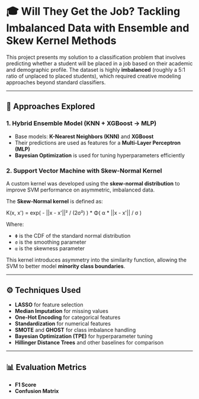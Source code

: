 # 🎓 Will They Get the Job?  **Tackling Imbalanced Data with Ensemble and Skew Kernel Methods**

This project presents my solution to a classification problem that involves predicting whether a student will be placed in a job based on their academic and demographic profile. The dataset is highly **imbalanced** (roughly a 5:1 ratio of unplaced to placed students), which required creative modeling approaches beyond standard classifiers.

---

## 🧠 Approaches Explored

### 1. Hybrid Ensemble Model (KNN + XGBoost → MLP)
- Base models: **K-Nearest Neighbors (KNN)** and **XGBoost**
- Their predictions are used as features for a **Multi-Layer Perceptron (MLP)**
- **Bayesian Optimization** is used for tuning hyperparameters efficiently

### 2. Support Vector Machine with Skew-Normal Kernel
A custom kernel was developed using the **skew-normal distribution** to improve SVM performance on asymmetric, imbalanced data.

The **Skew-Normal kernel** is defined as:

K(x, x') = exp( - ||x - x'||² / (2σ²) ) * Φ( α * ||x - x'|| / σ )


Where:
- `Φ` is the CDF of the standard normal distribution
- `σ` is the smoothing parameter
- `α` is the skewness parameter

This kernel introduces asymmetry into the similarity function, allowing the SVM to better model **minority class boundaries**.

---

## ⚙️ Techniques Used

- **LASSO** for feature selection
- **Median Imputation** for missing values
- **One-Hot Encoding** for categorical features
- **Standardization** for numerical features
- **SMOTE** and **GHOST** for class imbalance handling
- **Bayesian Optimization (TPE)** for hyperparameter tuning
- **Hillinger Distance Trees** and other baselines for comparison

---

## 📊 Evaluation Metrics

- **F1 Score**
- **Confusion Matrix**

